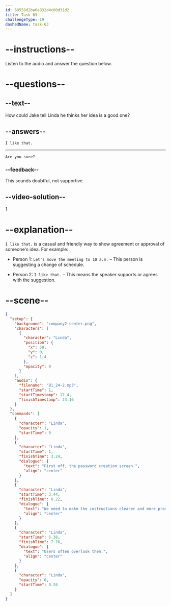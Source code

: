 ```yaml
---
id: 68558d2ba6e832d4c80d31d2
title: Task 63
challengeType: 19
dashedName: task-63
---
```


<!-- (Audio) Linda: First off, the password creation screen. We need to make the instructions clearer and more prominent. Users often overlook them. -->

<!-- SPEAKING -->

# --instructions--

Listen to the audio and answer the question below.

# --questions--

## --text--

How could Jake tell Linda he thinks her idea is a good one?

## --answers--

`I like that.`

---

`Are you sure?`

### --feedback--

This sounds doubtful, not supportive.

## --video-solution--

1

# --explanation--

`I like that.` is a casual and friendly way to show agreement or approval of someone's idea. For example:

- Person 1: `Let's move the meeting to 10 a.m.` – This person is suggesting a change of schedule.

- Person 2: `I like that.` – This means the speaker supports or agrees with the suggestion.

# --scene--

```json
{
  "setup": {
    "background": "company2-center.png",
    "characters": [
      {
        "character": "Linda",
        "position": {
          "x": 50,
          "y": 0,
          "z": 1.4
        },
        "opacity": 0
      }
    ],
    "audio": {
      "filename": "B1_24-2.mp3",
      "startTime": 1,
      "startTimestamp": 17.4,
      "finishTimestamp": 24.16
    }
  },
  "commands": [
    {
      "character": "Linda",
      "opacity": 1,
      "startTime": 0
    },
    {
      "character": "Linda",
      "startTime": 1,
      "finishTime": 3.24,
      "dialogue": {
        "text": "First off, the password creation screen.",
        "align": "center"
      }
    },
    {
      "character": "Linda",
      "startTime": 3.44,
      "finishTime": 6.22,
      "dialogue": {
        "text": "We need to make the instructions clearer and more prominent.",
        "align": "center"
      }
    },
    {
      "character": "Linda",
      "startTime": 6.38,
      "finishTime": 7.76,
      "dialogue": {
        "text": "Users often overlook them.",
        "align": "center"
      }
    },
    {
      "character": "Linda",
      "opacity": 0,
      "startTime": 8.26
    }
  ]
}
```
